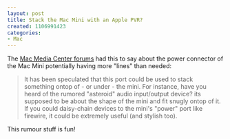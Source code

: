 ```yaml
--- 
layout: post
title: Stack the Mac Mini with an Apple PVR?
created: 1106991423
categories: 
- Mac
---
```

<p>The <A href="http://mrzippy.org.uk/macmediacenter/forum/viewthread.php?tid=63">Mac Media Center forums</a> had this to say about the power connector of the Mac Mini potentially having more "lines" than needed:</p>

<blockquote>
It has been speculated that this port could be used to stack something ontop of - or under - the mini. For instance, have you heard of the rumored "asteroid" audio input/output device? its supposed to be about the shape of the mini and fit snugly ontop of it. If you could daisy-chain devices to the mini's "power" port like firewire, it could be extremely useful (and stylish too). 
</blockquote>

<p>This rumour stuff is fun!</p>
